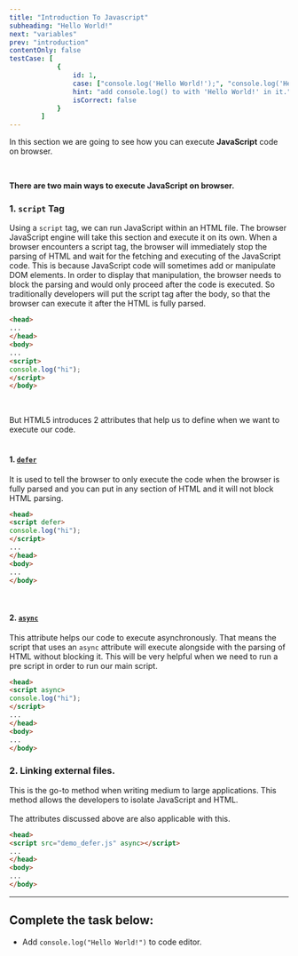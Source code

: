 ```yaml
---
title: "Introduction To Javascript"
subheading: "Hello World!"
next: "variables"
prev: "introduction"
contentOnly: false
testCase: [
			{
				id: 1,
				case: ["console.log('Hello World!');", "console.log('Hello World!')"],
				hint: "add console.log() to with 'Hello World!' in it.",
				isCorrect: false
			}
		]
---
```


In this section we are going to see how you can execute **JavaScript** code on browser.

<br />

**There are two main ways to execute JavaScript on browser.**

### 1. `script` Tag

Using a `script` tag, we can run JavaScript within an HTML file. The browser JavaScript engine will take this section and execute it on its own. When a browser encounters a script tag, the browser will immediately stop the parsing of HTML and wait for the fetching and executing of the JavaScript code. This is because JavaScript code will sometimes add or manipulate DOM elements. In order to display that manipulation, the browser needs to block the parsing and would only proceed after the code is executed. So traditionally developers will put the script tag after the body, so that the browser can execute it after the HTML is fully parsed.

```HTML
<head>
...
</head>
<body>
...
<script>
console.log("hi");
</script>
</body>
```
<br/>

But HTML5 introduces 2 attributes that help us to define when we want to execute our code.
<br/><br/>
#### 1. [`defer`](https://www.w3schools.com/tags/att_script_defer.asp)

It is used to tell the browser to only execute the code when the browser is fully parsed and you can put in any section of HTML and it will not block HTML parsing.

```HTML
<head>
<script defer>
console.log("hi");
</script>
...
</head>
<body>
...
</body>
```
<br/>

#### 2. [`async`](https://www.w3schools.com/tags/att_script_async.asp)

This attribute helps our code to execute asynchronously. That means the script that uses an `async` attribute will execute alongside with the parsing of HTML without blocking it. This will be very helpful when we need to run a pre script in order to run our main script.

```HTML
<head>
<script async>
console.log("hi");
</script>
...
</head>
<body>
...
</body>
```

### 2. Linking external files.

This is the go-to method when writing medium to large applications. This method allows the developers to isolate JavaScript and HTML.
<br/><br/>
The attributes discussed above are also applicable with this.

```HTML
<head>
<script src="demo_defer.js" async></script>
...
</head>
<body>
...
</body>
```

---

## Complete the task below:

- Add `console.log("Hello World!")` to code editor.
